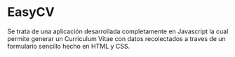 # EasyCV
Se trata de una aplicación desarrollada completamente en Javascript la cual permite generar un Curriculum Vitae con datos recolectados a traves de un formulario sencillo hecho en HTML y CSS.


